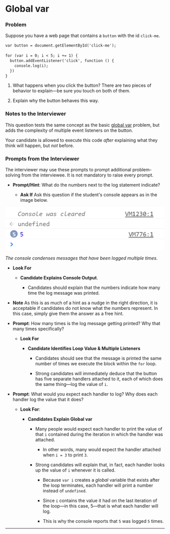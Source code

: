 # Global var

### Problem

Suppose you have a web page that contains a `button` with the id `click-me`.

```
var button = document.getElementById('click-me');

for (var i = 0; i < 5; i += 1) {
  button.addEventListener('click', function () {
    console.log(i);
  })
}
```

1. What happens when you click the button? There are two pieces of behavior to explain—be sure you touch on both of them.

2. Explain why the button behaves this way.

### Notes to the Interviewer

This question tests the same concept as the basic [global var](../global_var) problem, but adds the complexity of multiple event listeners on the button.

Your candidate is allowed to execute this code _after_ explaining what they think will happen, but _not_ before.

### Prompts from the Interviewer

The interviewer may use these prompts to prompt additional problem-solving from the interviewee. It is not mandatory to raise every prompt.

* **Prompt/Hint**: What do the numbers next to the log statement indicate?

  * **Ask If** Ask this question if the student's console appears as in the image below.

![The console condenses messages that have been logged multiple times.](Images/repeated-log.png)

_The console condenses messages that have been logged multiple times._

* **Look For**

  * **Candidate Explains Console Output**.

    * Candidates should explain that the numbers indicate how many time the log message was printed.

* **Note** As this is as much of a hint as a nudge in the right direction, it is acceptable if candidates do not know what the numbers represent. In this case, simply give them the answer as a free hint.

* **Prompt**: How many times is the log message getting printed? Why that many times specifically?

  * **Look For**

    * **Candidate Identifies Loop Value & Multiple Listeners**

      * Candidates should see that the message is printed the same number of times we execute the block within the `for` loop.

      * Strong candidates will immediately deduce that the button has five separate handlers attached to it, each of which does the same thing—log the value of `i`.

* **Prompt**: What would you expect each handler to log? Why does each handler log the value that it does?

  * **Look For**:

    * **Candidates Explain Global var**

      * Many people would expect each handler to print the value of that `i` contained during the iteration in which the handler was attached.

        * In other words, many would expect the handler attached when `i = 3` to print `3`.

      * Strong candidates will explain that, in fact, each handler looks up the value of `i` whenever it is called.

        * Because `var i` creates a _global_ variable that exists after the loop terminates, each handler will print a number instead of `undefined`.

        * Since `i` contains the value it had on the last iteration of the loop—in this case, 5—that is what each handler will log.

        * This is why the console reports that `5` was logged `5` times.

- - -

